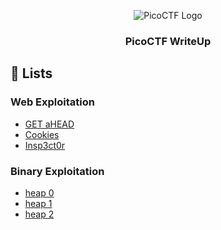 <p align="center">
  <img alt="PicoCTF Logo" src="https://picoctf.org/img/logos/picoctf-logo-horizontal-white.svg"/>
</p>

<h3 align="center">PicoCTF WriteUp</h3>

## 📃 Lists

### Web Exploitation
- [GET aHEAD](https://github.com/mxzyy/ctfwriteup/tree/main/picoCTF/GET%20aHEAD)
- [Cookies](https://github.com/mxzyy/ctfwriteup/tree/main/picoCTF/Cookies)
- [Insp3ct0r](https://github.com/mxzyy/ctfwriteup/tree/main/picoCTF/Insp3ct0r)

### Binary Exploitation
- [heap 0](https://github.com/mxzyy/ctfwriteup/blob/main/picoCTF/heap%200)
- [heap 1](https://github.com/mxzyy/ctfwriteup/blob/main/picoCTF/heap%201)
- [heap 2](https://github.com/mxzyy/ctfwriteup/blob/main/picoCTF/heap%202)
